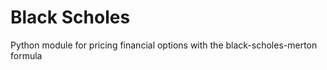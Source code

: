 Black Scholes
=============

Python module for pricing financial options with the black-scholes-merton formula
